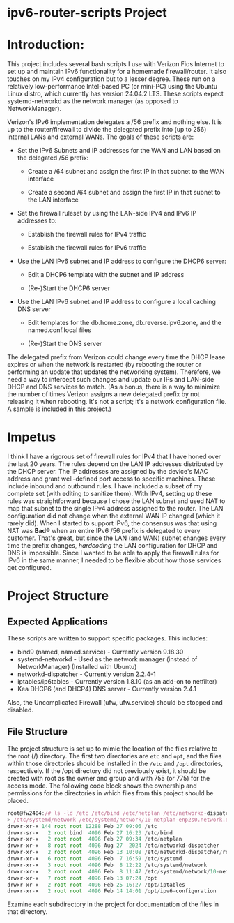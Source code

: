 # ipv6-router-scripts Project

# Introduction:

This project includes several bash scripts I use with Verizon Fios Internet to set up and maintain IPv6 functionality for a homemade firewall/router. It also touches on my IPv4 configuration but to a lesser degree. These run on a relatively low-performance Intel-based PC (or mini-PC) using the Ubuntu Linux distro, which currently has version 24.04.2 LTS. These scripts expect systemd-networkd as the network manager (as opposed to NetworkManager).

Verizon's IPv6 implementation delegates a /56 prefix and nothing else. It is up to the router/firewall to divide the delegated prefix into (up to 256) internal LANs and external WANs. The goals of these scripts are:

*   Set the IPv6 Subnets and IP addresses for the WAN and LAN based on the delegated /56 prefix:
    
    *   Create a /64 subnet and assign the first IP in that subnet to the WAN interface
        
    *   Create a second /64 subnet and assign the first IP in that subnet to the LAN interface
        
*   Set the firewall ruleset by using the LAN-side IPv4 and IPv6 IP addresses to:
    
    *   Establish the firewall rules for IPv4 traffic
        
    *   Establish the firewall rules for IPv6 traffic
        
*   Use the LAN IPv6 subnet and IP address to configure the DHCP6 server:
    
    *   Edit a DHCP6 template with the subnet and IP address
        
    *   (Re-)Start the DHCP6 server
        
*   Use the LAN IPv6 subnet and IP address to configure a local caching DNS server
    
    *   Edit templates for the db.home.zone, db.reverse.ipv6.zone, and the named.conf.local files
        
    *   (Re-)Start the DNS server
        

The delegated prefix from Verizon could change every time the DHCP lease expires or when the network is restarted (by rebooting the router or performing an update that updates the networking system). Therefore, we need a way to intercept such changes and update our IPs and LAN-side DHCP and DNS services to match. (As a bonus, there is a way to minimize the number of times Verizon assigns a new delegated prefix by not releasing it when rebooting. It's not a script; it's a network configuration file. A sample is included in this project.)

# Impetus

I think I have a rigorous set of firewall rules for IPv4 that I have honed over the last 20 years. The rules depend on the LAN IP addresses distributed by the DHCP server. The IP addresses are assigned by the device's MAC address and grant well-defined port access to specific machines. These include inbound and outbound rules. I have included a subset of my complete set (with editing to sanitize them). With IPv4, setting up these rules was straightforward because I chose the LAN subnet and used NAT to map that subnet to the single IPv4 address assigned to the router. The LAN configuration did not change when the external WAN IP changed (which it rarely did). When I started to support IPv6, the consensus was that using NAT was **Bad®** when an entire IPv6 /56 prefix is delegated to every customer. That's great, but since the LAN (and WAN) subnet changes every time the prefix changes, _hardcoding_ the LAN configuration for DHCP and DNS is impossible. Since I wanted to be able to apply the firewall rules for IPv6 in the same manner, I needed to be flexible about how those services get configured.

# Project Structure

## Expected Applications

These scripts are written to support specific packages. This includes:

*    bind9 (named, named.service) - Currently version 9.18.30
*    systemd-networkd - Used as the network manager (instead of NetworkManager) (Installed with Ubuntu)
*    networkd-dispatcher - Currently version 2.2.4-1
*    iptables/ip6tables - Currently version 1.8.10 (as an add-on to netfilter)
*    Kea DHCP6 (and DHCP4) DNS server - Currently version 2.4.1

Also, the Uncomplicated Firewall (ufw, ufw.service) should be stopped and disabled.

## File Structure

The project structure is set up to mimic the location of the files relative to the root (/) directory. The first two directories are `etc` and `opt`, and the files within those directories should be installed in the `/etc` and `/opt` directories, respectively. If the /opt directory did not previously exist, it should be created with root as the owner and group and with 755 (or 775) for the access mode. The following code block shows the ownership and permissions for the directories in which files from this project should be placed.

```javascript
root@fw2404:/# ls -ld /etc /etc/bind /etc/netplan /etc/networkd-dispatcher /etc/networkd-dispatcher/routable.d /etc/systemd \
> /etc/systemd/network /etc/systemd/network/10-netplan-enp2s0.network.d /opt /opt/iptables /opt/ipv6-configuration
drwxr-xr-x 144 root root 12288 Feb 27 09:06 /etc
drwxr-sr-x   2 root bind  4096 Feb 27 16:23 /etc/bind
drwxr-xr-x   2 root root  4096 Feb 27 09:34 /etc/netplan
drwxr-xr-x   8 root root  4096 Aug 27  2024 /etc/networkd-dispatcher
drwxr-xr-x   2 root root  4096 Feb 13 10:08 /etc/networkd-dispatcher/routable.d
drwxr-xr-x   6 root root  4096 Feb  7 16:59 /etc/systemd
drwxr-xr-x   3 root root  4096 Feb  8 12:22 /etc/systemd/network
drwxr-xr-x   2 root root  4096 Feb  8 11:47 /etc/systemd/network/10-netplan-enp2s0.network.d
drwxr-xr-x   7 root root  4096 Feb 13 07:24 /opt
drwxr-xr-x   2 root root  4096 Feb 25 16:27 /opt/iptables
drwxr-xr-x   2 root root  4096 Feb 14 14:01 /opt/ipv6-configuration

```

Examine each subdirectory in the project for documentation of the files in that directory.
